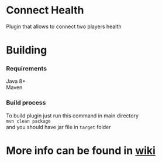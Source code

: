 # Connect Health

Plugin that allows to connect two players health

# Building

### Requirements
Java 8+\
Maven

### Build process
To build plugin just run this command in main directory\
``mvn clean package``\
and you should have jar file in `target` folder

# More info can be found in [wiki](https://github.com/Jacob1Tm/Connect-Health/wiki)
